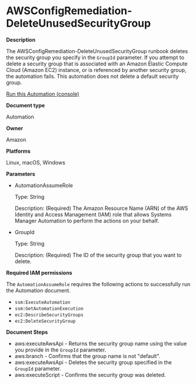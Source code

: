 # AWSConfigRemediation\-DeleteUnusedSecurityGroup<a name="automation-aws-delete-ec2-security-group"></a>

**Description**

The AWSConfigRemediation\-DeleteUnusedSecurityGroup runbook deletes the security group you specify in the `GroupId` parameter\. If you attempt to delete a security group that is associated with an Amazon Elastic Compute Cloud \(Amazon EC2\) instance, or is referenced by another security group, the automation fails\. This automation does not delete a default security group\.

[Run this Automation \(console\)](https://console.aws.amazon.com/systems-manager/automation/execute/AWSConfigRemediation-DeleteUnusedSecurityGroup)

**Document type**

Automation

**Owner**

Amazon

**Platforms**

Linux, macOS, Windows

**Parameters**
+ AutomationAssumeRole

  Type: String

  Description: \(Required\) The Amazon Resource Name \(ARN\) of the AWS Identity and Access Management \(IAM\) role that allows Systems Manager Automation to perform the actions on your behalf\.
+ GroupId

  Type: String

  Description: \(Required\) The ID of the security group that you want to delete\.

**Required IAM permissions**

The `AutomationAssumeRole` requires the following actions to successfully run the Automation document\.
+ `ssm:ExecuteAutomation`
+ `ssm:GetAutomationExecution`
+ `ec2:DescribeSecurityGroups`
+ `ec2:DeleteSecurityGroup`

**Document Steps**
+ aws:executeAwsApi \- Returns the security group name using the value you provide in the `GroupId` parameter\.
+ aws:branch \- Confirms that the group name is not "default"\.
+ aws:executeAwsApi \- Deletes the security group specified in the `GroupId` parameter\.
+ aws:executeScript \- Confirms the security group was deleted\.